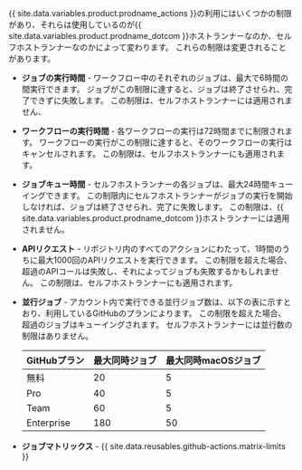 {{ site.data.variables.product.prodname_actions }}の利用にはいくつかの制限があり、それらは使用しているのが{{ site.data.variables.product.prodname_dotcom }}ホストランナーなのか、セルフホストランナーなのかによって変わります。 これらの制限は変更されることがあります。

- **ジョブの実行時間** - ワークフロー中のそれぞれのジョブは、最大で6時間の間実行できます。 ジョブがこの制限に達すると、ジョブは終了させられ、完了できずに失敗します。 この制限は、セルフホストランナーには適用されません、
- **ワークフローの実行時間** - 各ワークフローの実行は72時間までに制限されます。 ワークフローの実行がこの制限に達すると、そのワークフローの実行はキャンセルされます。 この制限は、セルフホストランナーにも適用されます。
- **ジョブキュー時間** - セルフホストランナーの各ジョブは、最大24時間キューイングできます。 この制限内にセルフホストランナーがジョブの実行を開始しなければ、ジョブは終了させられ、完了に失敗します。 この制限は、{{ site.data.variables.product.prodname_dotcom }}ホストランナーには適用されません。
- **APIリクエスト** - リポジトリ内のすべてのアクションにわたって、1時間のうちに最大1000回のAPIリクエストを実行できます。 この制限を超えた場合、超過のAPIコールは失敗し、それによってジョブも失敗するかもしれません。 この制限は、セルフホストランナーにも適用されます。
- **並行ジョブ** - アカウント内で実行できる並行ジョブ数は、以下の表に示すとおり、利用しているGitHubのプランによります。 この制限を超えた場合、超過のジョブはキューイングされます。 セルフホストランナーには並行数の制限はありません。

  | GitHubプラン  | 最大同時ジョブ | 最大同時macOSジョブ |
  | ---------- | ------- | ------------ |
  | 無料         | 20      | 5            |
  | Pro        | 40      | 5            |
  | Team       | 60      | 5            |
  | Enterprise | 180     | 50           |
- **ジョブマトリックス** - {{ site.data.reusables.github-actions.matrix-limits }}
